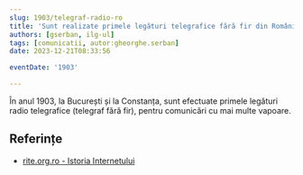 ```yaml
---
slug: 1903/telegraf-radio-ro
title: 'Sunt realizate primele legături telegrafice fără fir din România'
authors: [gserban, ilg-ul]
tags: [comunicatii, autor:gheorghe.serban]
date: 2023-12-21T08:33:56

eventDate: '1903'

---
```


În anul 1903, la București și la Constanța, sunt efectuate primele legături
radio telegrafice (telegraf fără fir), pentru comunicări cu mai multe vapoare.

<!-- truncate -->

## Referințe

- [rite.org.ro - Istoria Internetului](https://rite.org.ro/istoria-internetului/)
